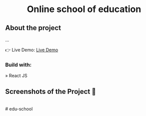 <div align='center'>
  <h1>Online school of education</h1>
</div>

<h2>About the project</h2>

  <p>
...
</p>

👉 Live Demo: <a href='*'>Live Demo</a>

<h3>Build with:</h3>

» React JS <br>

<h2>Screenshots of the Project 📸</h2>
<br>
# edu-school
